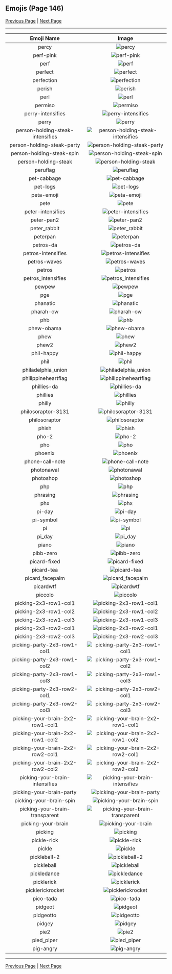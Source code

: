 
## Emojis (Page 146)

[Previous Page](/docs/hc/page-p-0145.md)
  | [Next Page](/docs/hc/page-p-0147.md)

<hr />

|Emoji Name|Image|
| :-: | :-: |
|percy| ![percy](/emojis/hc/percy.png)|
|perf-pink| ![perf-pink](/emojis/hc/perf-pink.png)|
|perf| ![perf](/emojis/hc/perf.png)|
|perfect| ![perfect](/emojis/hc/perfect.gif)|
|perfection| ![perfection](/emojis/hc/perfection.png)|
|perish| ![perish](/emojis/hc/perish.jpg)|
|perl| ![perl](/emojis/hc/perl.gif)|
|permiso| ![permiso](/emojis/hc/permiso.png)|
|perry-intensifies| ![perry-intensifies](/emojis/hc/perry-intensifies.gif)|
|perry| ![perry](/emojis/hc/perry.gif)|
|person-holding-steak-intensifies| ![person-holding-steak-intensifies](/emojis/hc/person-holding-steak-intensifies.gif)|
|person-holding-steak-party| ![person-holding-steak-party](/emojis/hc/person-holding-steak-party.gif)|
|person-holding-steak-spin| ![person-holding-steak-spin](/emojis/hc/person-holding-steak-spin.gif)|
|person-holding-steak| ![person-holding-steak](/emojis/hc/person-holding-steak.png)|
|peruflag| ![peruflag](/emojis/hc/peruflag.png)|
|pet-cabbage| ![pet-cabbage](/emojis/hc/pet-cabbage.gif)|
|pet-logs| ![pet-logs](/emojis/hc/pet-logs.gif)|
|peta-emoji| ![peta-emoji](/emojis/hc/peta-emoji.png)|
|pete| ![pete](/emojis/hc/pete.png)|
|peter-intensifies| ![peter-intensifies](/emojis/hc/peter-intensifies.gif)|
|peter-pan2| ![peter-pan2](/emojis/hc/peter-pan2.png)|
|peter_rabbit| ![peter_rabbit](/emojis/hc/peter_rabbit.png)|
|peterpan| ![peterpan](/emojis/hc/peterpan.png)|
|petros-da| ![petros-da](/emojis/hc/petros-da.png)|
|petros-intensifies| ![petros-intensifies](/emojis/hc/petros-intensifies.gif)|
|petros-waves| ![petros-waves](/emojis/hc/petros-waves.gif)|
|petros| ![petros](/emojis/hc/petros.png)|
|petros_intensifies| ![petros_intensifies](/emojis/hc/petros_intensifies.gif)|
|pewpew| ![pewpew](/emojis/hc/pewpew.png)|
|pge| ![pge](/emojis/hc/pge.png)|
|phanatic| ![phanatic](/emojis/hc/phanatic.png)|
|pharah-ow| ![pharah-ow](/emojis/hc/pharah-ow.png)|
|phb| ![phb](/emojis/hc/phb.jpg)|
|phew-obama| ![phew-obama](/emojis/hc/phew-obama.gif)|
|phew| ![phew](/emojis/hc/phew.jpg)|
|phew2| ![phew2](/emojis/hc/phew2.png)|
|phil-happy| ![phil-happy](/emojis/hc/phil-happy.png)|
|phil| ![phil](/emojis/hc/phil.png)|
|philadelphia_union| ![philadelphia_union](/emojis/hc/philadelphia_union.png)|
|philippineheartflag| ![philippineheartflag](/emojis/hc/philippineheartflag.jpg)|
|phillies-da| ![phillies-da](/emojis/hc/phillies-da.png)|
|phillies| ![phillies](/emojis/hc/phillies.png)|
|philly| ![philly](/emojis/hc/philly.jpg)|
|philosoraptor-3131| ![philosoraptor-3131](/emojis/hc/philosoraptor-3131.png)|
|philosoraptor| ![philosoraptor](/emojis/hc/philosoraptor.png)|
|phish| ![phish](/emojis/hc/phish.jpg)|
|pho-2| ![pho-2](/emojis/hc/pho-2.png)|
|pho| ![pho](/emojis/hc/pho.png)|
|phoenix| ![phoenix](/emojis/hc/phoenix.gif)|
|phone-call-note| ![phone-call-note](/emojis/hc/phone-call-note.gif)|
|photonawal| ![photonawal](/emojis/hc/photonawal.jpg)|
|photoshop| ![photoshop](/emojis/hc/photoshop.png)|
|php| ![php](/emojis/hc/php.png)|
|phrasing| ![phrasing](/emojis/hc/phrasing.png)|
|phx| ![phx](/emojis/hc/phx.png)|
|pi-day| ![pi-day](/emojis/hc/pi-day.jpg)|
|pi-symbol| ![pi-symbol](/emojis/hc/pi-symbol.png)|
|pi| ![pi](/emojis/hc/pi.png)|
|pi_day| ![pi_day](/emojis/hc/pi_day.gif)|
|piano| ![piano](/emojis/hc/piano.png)|
|pibb-zero| ![pibb-zero](/emojis/hc/pibb-zero.png)|
|picard-fixed| ![picard-fixed](/emojis/hc/picard-fixed.gif)|
|picard-tea| ![picard-tea](/emojis/hc/picard-tea.gif)|
|picard_facepalm| ![picard_facepalm](/emojis/hc/picard_facepalm.png)|
|picardwtf| ![picardwtf](/emojis/hc/picardwtf.png)|
|piccolo| ![piccolo](/emojis/hc/piccolo.png)|
|picking-2x3-row1-col1| ![picking-2x3-row1-col1](/emojis/hc/picking-2x3-row1-col1.png)|
|picking-2x3-row1-col2| ![picking-2x3-row1-col2](/emojis/hc/picking-2x3-row1-col2.png)|
|picking-2x3-row1-col3| ![picking-2x3-row1-col3](/emojis/hc/picking-2x3-row1-col3.png)|
|picking-2x3-row2-col1| ![picking-2x3-row2-col1](/emojis/hc/picking-2x3-row2-col1.png)|
|picking-2x3-row2-col3| ![picking-2x3-row2-col3](/emojis/hc/picking-2x3-row2-col3.png)|
|picking-party-2x3-row1-col1| ![picking-party-2x3-row1-col1](/emojis/hc/picking-party-2x3-row1-col1.gif)|
|picking-party-2x3-row1-col2| ![picking-party-2x3-row1-col2](/emojis/hc/picking-party-2x3-row1-col2.gif)|
|picking-party-2x3-row1-col3| ![picking-party-2x3-row1-col3](/emojis/hc/picking-party-2x3-row1-col3.gif)|
|picking-party-2x3-row2-col1| ![picking-party-2x3-row2-col1](/emojis/hc/picking-party-2x3-row2-col1.gif)|
|picking-party-2x3-row2-col3| ![picking-party-2x3-row2-col3](/emojis/hc/picking-party-2x3-row2-col3.gif)|
|picking-your-brain-2x2-row1-col1| ![picking-your-brain-2x2-row1-col1](/emojis/hc/picking-your-brain-2x2-row1-col1.png)|
|picking-your-brain-2x2-row1-col2| ![picking-your-brain-2x2-row1-col2](/emojis/hc/picking-your-brain-2x2-row1-col2.png)|
|picking-your-brain-2x2-row2-col1| ![picking-your-brain-2x2-row2-col1](/emojis/hc/picking-your-brain-2x2-row2-col1.png)|
|picking-your-brain-2x2-row2-col2| ![picking-your-brain-2x2-row2-col2](/emojis/hc/picking-your-brain-2x2-row2-col2.png)|
|picking-your-brain-intensifies| ![picking-your-brain-intensifies](/emojis/hc/picking-your-brain-intensifies.gif)|
|picking-your-brain-party| ![picking-your-brain-party](/emojis/hc/picking-your-brain-party.gif)|
|picking-your-brain-spin| ![picking-your-brain-spin](/emojis/hc/picking-your-brain-spin.gif)|
|picking-your-brain-transparent| ![picking-your-brain-transparent](/emojis/hc/picking-your-brain-transparent.png)|
|picking-your-brain| ![picking-your-brain](/emojis/hc/picking-your-brain.png)|
|picking| ![picking](/emojis/hc/picking.png)|
|pickle-rick| ![pickle-rick](/emojis/hc/pickle-rick.png)|
|pickle| ![pickle](/emojis/hc/pickle.png)|
|pickleball-2| ![pickleball-2](/emojis/hc/pickleball-2.png)|
|pickleball| ![pickleball](/emojis/hc/pickleball.png)|
|pickledance| ![pickledance](/emojis/hc/pickledance.gif)|
|picklerick| ![picklerick](/emojis/hc/picklerick.png)|
|picklerickrocket| ![picklerickrocket](/emojis/hc/picklerickrocket.png)|
|pico-tada| ![pico-tada](/emojis/hc/pico-tada.png)|
|pidgeot| ![pidgeot](/emojis/hc/pidgeot.png)|
|pidgeotto| ![pidgeotto](/emojis/hc/pidgeotto.png)|
|pidgey| ![pidgey](/emojis/hc/pidgey.png)|
|pie2| ![pie2](/emojis/hc/pie2.png)|
|pied_piper| ![pied_piper](/emojis/hc/pied_piper.jpg)|
|pig-angry| ![pig-angry](/emojis/hc/pig-angry.gif)|

<hr/>

[Previous Page](/docs/hc/page-p-0145.md)
  | [Next Page](/docs/hc/page-p-0147.md)